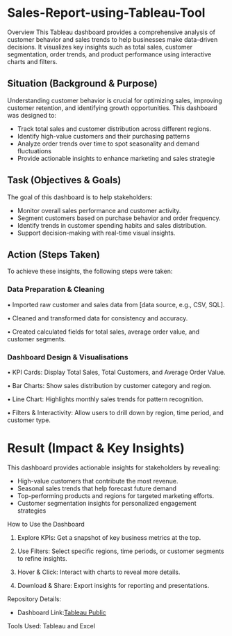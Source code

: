 # Sales-Report-using-Tableau-Tool
Overview
This Tableau dashboard provides a comprehensive analysis of customer behavior and sales trends to help businesses make data-driven decisions. It visualizes key insights such as total sales, customer segmentation, order trends, and product performance using interactive charts and filters.

## Situation (Background & Purpose)
Understanding customer behavior is crucial for optimizing sales, improving customer retention, and identifying growth opportunities. This dashboard was designed to:

- Track total sales and customer distribution across different regions.
- Identify high-value customers and their purchasing patterns
- Analyze order trends over time to spot seasonality and demand fluctuations
- Provide actionable insights to enhance marketing and sales strategie


## Task (Objectives & Goals)
The goal of this dashboard is to help stakeholders:

- Monitor overall sales performance and customer activity.
- Segment customers based on purchase behavior and order frequency.
- Identify trends in customer spending habits and sales distribution.
- Support decision-making with real-time visual insights.

## Action (Steps Taken)
To achieve these insights, the following steps were taken:
### Data Preparation & Cleaning

  • Imported raw customer and sales data from [data source, e.g., CSV, SQL].

  • Cleaned and transformed data for consistency and accuracy.

  • Created calculated fields for total sales, average order value, and customer segments.



### Dashboard Design & Visualisations

• KPI Cards: Display Total Sales, Total Customers, and Average Order Value.

• Bar Charts: Show sales distribution by customer category and region.

• Line Chart: Highlights monthly sales trends for pattern recognition.

• Filters & Interactivity: Allow users to drill down by region, time period, and customer type.

# Result (Impact & Key Insights)



This dashboard provides actionable insights for stakeholders by revealing:
 - High-value customers that contribute the most revenue.
 - Seasonal sales trends that help forecast future demand
 - Top-performing products and regions for targeted marketing efforts.
 - Customer segmentation insights for personalized engagement strategies

How to Use the Dashboard

1. Explore KPIs: Get a snapshot of key business metrics at the top.

2. Use Filters: Select specific regions, time periods, or customer segments to refine insights.

3. Hover & Click: Interact with charts to reveal more details.

4. Download & Share: Export insights for reporting and presentations.


Repository Details:
 - Dashboard Link:[Tableau Public](https://public.tableau.com/app/profile/osatohanmwen.imade/viz/CustomerAnalysis_17410439106750/Dashboard1)

Tools Used: Tableau and  Excel

